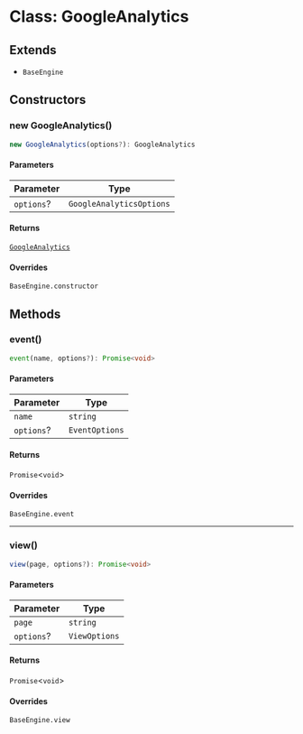 # Class: GoogleAnalytics

## Extends

- `BaseEngine`

## Constructors

### new GoogleAnalytics()

```ts
new GoogleAnalytics(options?): GoogleAnalytics
```

#### Parameters

| Parameter | Type |
| ------ | ------ |
| `options`? | `GoogleAnalyticsOptions` |

#### Returns

[`GoogleAnalytics`](Class.GoogleAnalytics.md)

#### Overrides

`BaseEngine.constructor`

## Methods

### event()

```ts
event(name, options?): Promise<void>
```

#### Parameters

| Parameter | Type |
| ------ | ------ |
| `name` | `string` |
| `options`? | `EventOptions` |

#### Returns

`Promise`\<`void`\>

#### Overrides

`BaseEngine.event`

***

### view()

```ts
view(page, options?): Promise<void>
```

#### Parameters

| Parameter | Type |
| ------ | ------ |
| `page` | `string` |
| `options`? | `ViewOptions` |

#### Returns

`Promise`\<`void`\>

#### Overrides

`BaseEngine.view`
